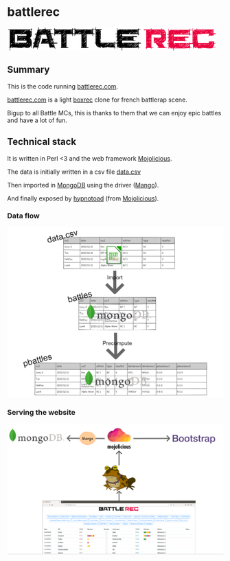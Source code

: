 # battlerec

![](https://github.com/thibaultduponchelle/battlerec/blob/master/public/img/battlerecsimple.png)

## Summary 

This is the code running [battlerec.com](http://battlerec.com/).

[battlerec.com](http://battlerec.com/) is a light [boxrec](https://boxrec.com/) clone for french battlerap scene.

Bigup to all Battle MCs, this is thanks to them that we can enjoy epic battles and have a lot of fun.  

## Technical stack 

It is written in Perl <3 and the web framework [Mojolicious](https://mojolicious.org/).

The data is initially written in a csv file [data.csv](https://github.com/thibaultduponchelle/battlerec/blob/master/data.csv)

Then imported in [MongoDB](https://www.mongodb.com/) using the driver ([Mango](https://metacpan.org/pod/Mango)).

And finally exposed by [hypnotoad](https://mojolicious.org/perldoc/Mojo/Server/Hypnotoad) (from [Mojolicious](https://mojolicious.org/)).

### Data flow 

![Data import flow](battlerecdb.png)

### Serving the website 

![Hypnotoad serving battlerec](battlerecserver.png)
